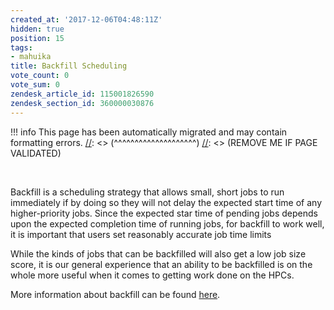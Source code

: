 ```yaml
---
created_at: '2017-12-06T04:48:11Z'
hidden: true
position: 15
tags:
- mahuika
title: Backfill Scheduling
vote_count: 0
vote_sum: 0
zendesk_article_id: 115001826590
zendesk_section_id: 360000030876
---
```




[//]: <> (REMOVE ME IF PAGE VALIDATED)
[//]: <> (vvvvvvvvvvvvvvvvvvvv)
!!! info
    This page has been automatically migrated and may contain formatting errors.
[//]: <> (^^^^^^^^^^^^^^^^^^^^)
[//]: <> (REMOVE ME IF PAGE VALIDATED)

 

Backfill is a scheduling strategy that allows small, short jobs to run
immediately if by doing so they will not delay the expected start time
of any higher-priority jobs. Since the expected star time of pending
jobs depends upon the expected completion time of running jobs, for
backfill to work well, it is important that users set reasonably
accurate job time limits 

While the kinds of jobs that can be backfilled will also get a low job
size score, it is our general experience that an ability to be
backfilled is on the whole more useful when it comes to getting work
done on the HPCs.

More information about backfill can be found
[here](https://slurm.schedmd.com/sched_config.html).
